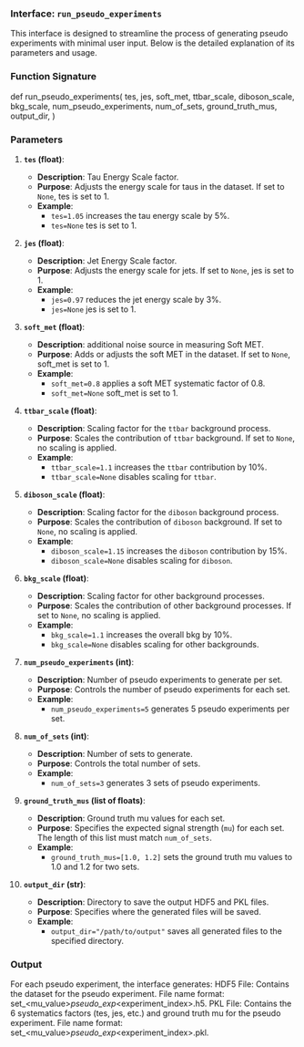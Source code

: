 
### **Interface: `run_pseudo_experiments`**

This interface is designed to streamline the process of generating pseudo experiments with minimal user input. Below is the detailed explanation of its parameters and usage.

### **Function Signature**

def run_pseudo_experiments(
    tes,
    jes,
    soft_met,
    ttbar_scale,
    diboson_scale,
    bkg_scale,
    num_pseudo_experiments,
    num_of_sets,
    ground_truth_mus,
    output_dir,
)


### **Parameters**

1. **`tes` (float)**:
   - **Description**: Tau Energy Scale factor.
   - **Purpose**: Adjusts the energy scale for taus in the dataset. If set to `None`, tes is set to 1.
   - **Example**: 
     - `tes=1.05` increases the tau energy scale by 5%.
     - `tes=None` tes is set to 1.

2. **`jes` (float)**:
   - **Description**: Jet Energy Scale factor.
   - **Purpose**: Adjusts the energy scale for jets. If set to `None`, jes is set to 1.
   - **Example**: 
     - `jes=0.97` reduces the jet energy scale by 3%.
     - `jes=None` jes is set to 1.

3. **`soft_met` (float)**:
   - **Description**: additional noise source in measuring Soft MET.
   - **Purpose**: Adds or adjusts the soft MET in the dataset. If set to `None`, soft_met is set to 1.
   - **Example**: 
     - `soft_met=0.8` applies a soft MET systematic factor of 0.8.
     - `soft_met=None` soft_met is set to 1.

4. **`ttbar_scale` (float)**:
   - **Description**: Scaling factor for the `ttbar` background process.
   - **Purpose**: Scales the contribution of `ttbar` background. If set to `None`, no scaling is applied.
   - **Example**: 
     - `ttbar_scale=1.1` increases the `ttbar` contribution by 10%.
     - `ttbar_scale=None` disables scaling for `ttbar`.

5. **`diboson_scale` (float)**:
   - **Description**: Scaling factor for the `diboson` background process.
   - **Purpose**: Scales the contribution of `diboson` background. If set to `None`, no scaling is applied.
   - **Example**: 
     - `diboson_scale=1.15` increases the `diboson` contribution by 15%.
     - `diboson_scale=None` disables scaling for `diboson`.

6. **`bkg_scale` (float)**:
   - **Description**: Scaling factor for other background processes.
   - **Purpose**: Scales the contribution of other background processes. If set to `None`, no scaling is applied.
   - **Example**: 
     - `bkg_scale=1.1` increases the overall bkg by 10%.
     - `bkg_scale=None` disables scaling for other backgrounds.

7. **`num_pseudo_experiments` (int)**:
   - **Description**: Number of pseudo experiments to generate per set.
   - **Purpose**: Controls the number of pseudo experiments for each set.
   - **Example**: 
     - `num_pseudo_experiments=5` generates 5 pseudo experiments per set.

8. **`num_of_sets` (int)**:
   - **Description**: Number of sets to generate.
   - **Purpose**: Controls the total number of sets.
   - **Example**: 
     - `num_of_sets=3` generates 3 sets of pseudo experiments.

9. **`ground_truth_mus` (list of floats)**:
   - **Description**: Ground truth mu values for each set.
   - **Purpose**: Specifies the expected signal strength (`mu`) for each set. The length of this list must match `num_of_sets`.
   - **Example**: 
     - `ground_truth_mus=[1.0, 1.2]` sets the ground truth mu values to 1.0 and 1.2 for two sets.

10. **`output_dir` (str)**:
    - **Description**: Directory to save the output HDF5 and PKL files.
    - **Purpose**: Specifies where the generated files will be saved.
    - **Example**: 
      - `output_dir="/path/to/output"` saves all generated files to the specified directory.

### **Output**
For each pseudo experiment, the interface generates:
HDF5 File:
Contains the dataset for the pseudo experiment.
File name format: set_<mu_value>_pseudo_exp_<experiment_index>.h5.
PKL File:
Contains the 6 systematics factors (tes, jes, etc.) and ground truth mu for the pseudo experiment.
File name format: set_<mu_value>_pseudo_exp_<experiment_index>.pkl.




